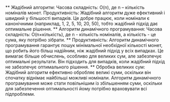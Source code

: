 ** Жадібний алгоритм:
Часова складність:
O(n), де n – кількість номіналів монет.
Продуктивність:
Жадібний алгоритм дуже ефективний і швидкий у більшості випадків.
Це добре працює, коли номінали є канонічними (наприклад, 1, 2, 5, 10, 20, 50), тобто жадібний підхід дає оптимальне рішення.
** Алгоритм динамічного програмування:
Часова складність:
O(n×кількість), де n - кількість номіналів, а кількість - це сума, яку потрібно зібрати.
** Продуктивність:
Алгоритм динамічного програмування гарантує пошук мінімальної необхідної кількості монет, що робить його більш надійним, ніж жадібний підхід у всіх випадках.
Це вимагає більше обчислень, особливо для великих сум, але забезпечує оптимальні результати.
Він підходить для випадків, коли жадібний підхід не забезпечує оптимального рішення.
** Обробка великих сум:
Жадібний алгоритм ефективно обробляє великі суми, оскільки він спочатку віднімає найбільші можливі номінали.
Алгоритм динамічного програмування може стати повільнішим із збільшенням суми, оскільки для забезпечення оптимальності йому потрібно враховувати всі підпроблеми.